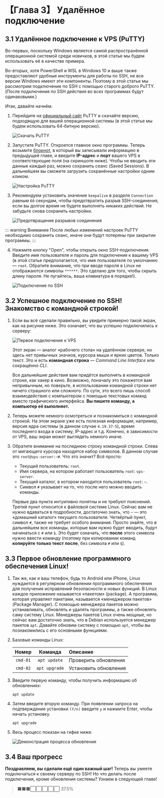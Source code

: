 # 【Глава 3】 Удалённое подключение

## 3.1 Удалённое подключение к VPS (PuTTY)

Во-первых, поскольку Windows является самой распространённой операционной системой среди новичков, в этой статье мы будем использовать её в качестве примера.

Во-вторых, хотя PowerShell и WSL в Windows 10 и выше также предоставляют удобные инструменты для работы по SSH, не все версии Windows имеют эти компоненты. Поэтому в этой статье мы рассмотрим подключение по SSH с помощью старого доброго PuTTY. (После подключения по SSH действия во всех программах будут одинаковыми.)

Итак, давайте начнём.

1. Перейдите на [официальный сайт](https://www.chiark.greenend.org.uk/~sgtatham/putty/latest.html) PuTTY и скачайте версию, подходящую для вашей операционной системы (в этой статье мы будем использовать 64-битную версию).

   ![Скачать PuTTY](./ch03-img01-putty-download.png)

2. Запустите PuTTY. Откроется главное окно программы. Теперь возьмите [блокнот](./ch02-preparation.md#21-получение-vps), в который вы записывали информацию в предыдущей главе, и введите **IP-адрес** и **порт** вашего VPS в соответствующие поля (на скриншоте ниже). Чтобы не вводить эти данные каждый раз, можно сохранить сеанс (Saved Sessions). В дальнейшем вы сможете загрузить сохранённые настройки одним кликом.

   ![Настройка PuTTY](./ch03-img02-putty-settings.png)

3. Рекомендуем установить значение `keepalive` в разделе `Connection` равным `60` секундам, чтобы предотвратить разрыв SSH-соединения, если вы долгое время не будете выполнять никаких действий. Не забудьте снова сохранить настройки.

   ![Предотвращение разрывов соединения](./ch03-img03-putty-keepalive.png)

::: warning Внимание
После любых изменений настроек PuTTY необходимо сохранить сеанс, иначе они будут потеряны при закрытии программы.
:::

4. Нажмите кнопку "Open", чтобы открыть окно SSH-подключения. Введите имя пользователя и пароль для подключения к вашему VPS (в этой статье предполагается, что имя пользователя по умолчанию — `root`. Обратите внимание, что при вводе пароля в Linux не отображаются символы `******`. Это сделано для того, чтобы скрыть длину пароля. Не пугайтесь, ваша клавиатура в порядке!).

   ![Подключение по SSH](./ch03-img04-ssh-login.png)

## 3.2 Успешное подключение по SSH! Знакомство с командной строкой!

1. Если вы всё сделали правильно, вы увидите примерно такой экран, как на рисунке ниже. Это означает, что вы успешно подключились к серверу:

   ![Первое подключение к VPS](./ch03-img05-ssh-login-success.png)

   Этот экран — аналог «рабочего стола» на удалённом сервере, но здесь нет привычных значков, курсора мыши и ярких цветов. Только текст. Это и есть **командная строка** — *Command Line Interface* или сокращённо *CLI*.

   Все дальнейшие действия вам придётся выполнять в командной строке, как хакер в кино. Возможно, поначалу это покажется вам непривычным, но поверьте, в использовании командной строки нет ничего страшного или сложного. По сути, это всего лишь способ взаимодействия с компьютером с помощью текстовых команд вместо графического интерфейса. **Вы пишете команду, а компьютер её выполняет.**

2. Теперь можете немного осмотреться и познакомиться с командной строкой. На этом экране уже есть полезная информация, например, версия ядра системы (в данном случае `4.19.37-5`), время последнего входа в систему, IP-адрес и т.д. Конечно, в зависимости от VPS, ваш экран может выглядеть немного иначе.

3. Обратите внимание на последнюю строку командной строки. Слева от мигающего курсора находится набор символов. В данном случае это `root@vps-server:~#`. Что это значит? Всё просто:

   - Текущий пользователь: `root`.
   - Имя сервера, на котором работает пользователь `root`: `vps-server`.
   - Текущий каталог, в котором находится пользователь `root`: `~`.
   - Символ `#` указывает на то, что после него можно вводить команды.

   Первые два пункта интуитивно понятны и не требуют пояснений. Третий пункт относится к файловой системе Linux. Сейчас вам не нужно вдаваться в подробности, достаточно знать, что `~` — это «домашний каталог» текущего пользователя. Четвёртый пункт, символ `#`, также не требует особого внимания. Просто знайте, что в дальнейшем все команды, которые вам нужно будет вводить, будут начинаться с `#` или `$`. Это будет означать, что **после** этого символа нужно ввести команду (поэтому при копировании команд **копируйте только текст после**, без символа `#` или `$`).

## 3.3 Первое обновление программного обеспечения Linux!

1. Так же, как и ваш телефон, будь то Android или iPhone, Linux нуждается в регулярном обновлении программного обеспечения для получения исправлений безопасности и новых функций. В Linux каждое приложение называется «пакетом» (package). А программа, которая управляет пакетами, называется «менеджером пакетов» (Package Manager). С помощью менеджера пакетов можно устанавливать, обновлять и удалять программы, а также обновлять саму систему Linux. Менеджеры пакетов Linux очень мощные, но сейчас вам достаточно знать, что в Debian используется менеджер пакетов `apt`. Давайте обновим систему с помощью `apt`, чтобы вы познакомились с его основными функциями.

2. Базовые команды Linux:

   | Номер | Команда     | Описание            |
   | :----: | :----------: | :----------------- |
   | `cmd-01` | `apt update`  | Проверить обновления |
   | `cmd-02` | `apt upgrade` | Установить обновления|

3. Введите первую команду, чтобы получить информацию об обновлениях:

   ```shell
   apt update
   ```

4. Затем введите вторую команду. При появлении запроса на подтверждение установки `(Y/n)` введите `y` и нажмите Enter, чтобы начать установку.

   ```shell
   apt upgrade
   ```

5. Весь процесс показан на гифке ниже:

   ![Демонстрация процесса обновления](./ch03-img06-apt-upgrade-full.gif)

## 3.4 Ваш прогресс

**Поздравляем, вы сделали ещё один важный шаг!** Теперь вы умеете подключаться к своему серверу по SSH! Но что делать после подключения, кроме обновления системы? Узнаем в следующей главе!

> ⬛⬛⬛⬜⬜⬜⬜⬜ 37.5%




